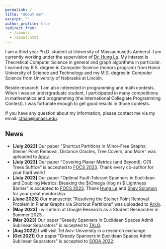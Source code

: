 ```yaml
---
permalink: /
title: "About me"
excerpt: ""
author_profile: true
redirect_from: 
  - /about/
  - /about.html
---
```


I am a third year Ph.D. student at University of Massachusetts Amherst. I am currently working under the supervision of [Dr. Hung Le](https://hunglvosu.github.io). My interest is Theoretical Computer Science in general and graph algorithms in particular. I earned my B.S. degree in Computer Science (honors program) from Hanoi University of Science and Technology and my M.S. degree in Computer Science from University of Nebraska at Lincoln.

Beside research, I am also interested in programming and math contests. When I was an undergraduate student, I participated in many competitions in mathematics and programming (the International Collegiate Programming Contest). I was fortunate enough to get good results in those contests.

If you have any question about my information, please contact me via my email: [cthan@umass.edu](cthan@umass.edu).

## News
- **[July 2023]** Our paper "Shortcut Partitions in Minor-Free Graphs: Steiner Point Removal, Distance Oracles, Tree Covers, and More" was uploaded to [Arxiv](https://arxiv.org/pdf/2308.00555.pdf).
- **[July 2023]** Our paper "Covering Planar Metrics (and Beyond): O(1) Trees Suffice" is accepted to [FOCS 2023](https://focs.computer.org/2023/). Thank every co-author for your hard work!
- **[July 2023]** Our paper "Optimal Fault-Tolerant Spanners in Euclidean and Doubling Metrics: Breaking the $\Omega (\log n) $ Lightness Barrier" is accepted to [FOCS 2023](https://focs.computer.org/2023/). Thank [Hung Le](https://hunglvosu.github.io) and [Shay Solomon](https://sites.google.com/site/soloshay/home?authuser=0) for your great mentorship.
- **[June 2023]** Our manuscript "Resolving the Steiner Point Removal Problem in Planar Graphs via Shortcut Partitions" was uploaded to [Arxiv](https://arxiv.org/pdf/2306.06235.pdf).
- **[May 2023]** I will intern at Google Research as a Student Researcher in Summer 2023.
- **[Mar 2023]** Our paper "Greedy Spanners in Euclidean Spaces Admit Sublinear Separators" is accepted to [TALG](https://dl.acm.org/journal/talg).
- **[Aug 2022]** I will visit Tel Aviv-University in a research exchange.
- **[Oct 2021]** Our paper "Greedy Spanners in Euclidean Spaces Admit Sublinear Separators" is accepted to [SODA 2022](https://www.siam.org/conferences/cm/conference/soda22).
